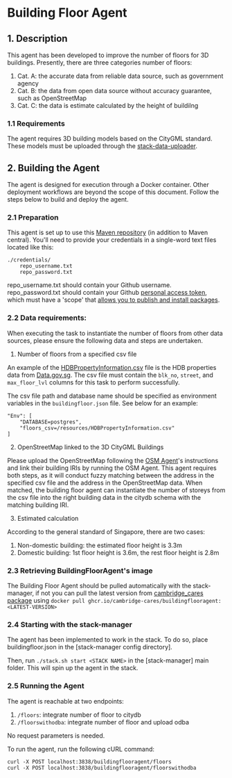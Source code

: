 # Building Floor Agent
## 1. Description
This agent has been developed to improve the number of floors for 3D buildings. Presently, there are three categories number of floors:
1) Cat. A: the accurate data from reliable data source, such as government agency
2) Cat. B: the data from open data source without accuracy guarantee, such as OpenStreetMap
3) Cat. C: the data is estimate calculated by the height of buildilng

### 1.1 Requirements
The agent requires 3D building models based on the CityGML standard. These models must be uploaded through the [stack-data-uploader](https://github.com/cambridge-cares/TheWorldAvatar/tree/main/Deploy/stacks/dynamic/stack-data-uploader#citydb-data).

## 2. Building the Agent
The agent is designed for execution through a Docker container. Other deployment workflows are beyond the scope of this document. Follow the steps below to build and deploy the agent.
### 2.1 Preparation
This agent is set up to use this [Maven repository](https://maven.pkg.github.com/cambridge-cares/TheWorldAvatar/) (in addition to Maven central).
You'll need to provide your credentials in a single-word text files located like this:
```
./credentials/
    repo_username.txt
    repo_password.txt
```

repo_username.txt should contain your Github username. repo_password.txt should contain your Github [personal access token](https://docs.github.com/en/github/authenticating-to-github/creating-a-personal-access-token),
which must have a 'scope' that [allows you to publish and install packages](https://docs.github.com/en/packages/working-with-a-github-packages-registry/working-with-the-apache-maven-registry#authenticating-to-github-packages).

### 2.2 Data requirements:

When executing the task to instantiate the number of floors from other data sources, please ensure the following data and steps are undertaken.

1. Number of floors from a specified csv file

An example of the [HDBPropertyInformation.csv](https://www.dropbox.com/scl/fi/3pgkir5zfcbhq8dliv1kr/HDBPropertyInformation.csv?rlkey=5lmb49cjqgvyrx7rcxtos1l41&dl=0) file is the HDB properties data from [Data.gov.sg](https://beta.data.gov.sg/collections/150/datasets/d_17f5382f26140b1fdae0ba2ef6239d2f/view). The csv file must contain the `blk_no`, `street`, and `max_floor_lvl` columns for this task to perform successfully. 

The csv file path and database name should be specified as environment variables in the `buildingfloor.json` file. See below for an example:
```
"Env": [
    "DATABASE=postgres",
    "floors_csv=/resources/HDBPropertyInformation.csv"
]
```
2. OpenStreetMap linked to the 3D CityGML Buildings

Please upload the OpenStreetMap following the [OSM Agent](https://github.com/cambridge-cares/TheWorldAvatar/tree/main/Agents/OSMAgent)'s instructions and link their building IRIs by running the OSM Agent. This agent requires both steps, as it will conduct fuzzy matching between the address in the specified csv file and the address in the OpenStreetMap data. When matched, the building floor agent can instantiate the number of storeys from the csv file into the right building data in the citydb schema with the matching building IRI.

3. Estimated calculation

According to the general standard of Singapore, there are two cases:
1) Non-domestic building: the estimated floor height is 3.3m
2) Domestic building: 1st floor height is 3.6m, the rest floor height is 2.8m

### 2.3 Retrieving BuildingFloorAgent's image
The Building Floor Agent should be pulled automatically with the stack-manager, if not you can pull the latest version from [cambridge_cares package](https://github.com/orgs/cambridge-cares/packages/container/package/buildingflooragent) using `docker pull ghcr.io/cambridge-cares/buildingflooragent:<LATEST-VERSION>`

### 2.4 Starting with the stack-manager
The agent has been implemented to work in the stack. To do so, place buildingfloor.json in the [stack-manager config directory]. 

Then, run `./stack.sh start <STACK NAME>` in the [stack-manager] main folder. This will spin up the agent in the stack.

### 2.5 Running the Agent
The agent is reachable at two endpoints:
1) `/floors`: integrate number of floor to citydb
2) `/floorswithodba`: integrate number of floor and upload odba

No request parameters is needed.

To run the agent, run the following cURL command:
```
curl -X POST localhost:3838/buildingflooragent/floors
curl -X POST localhost:3838/buildingflooragent/floorswithodba
```

